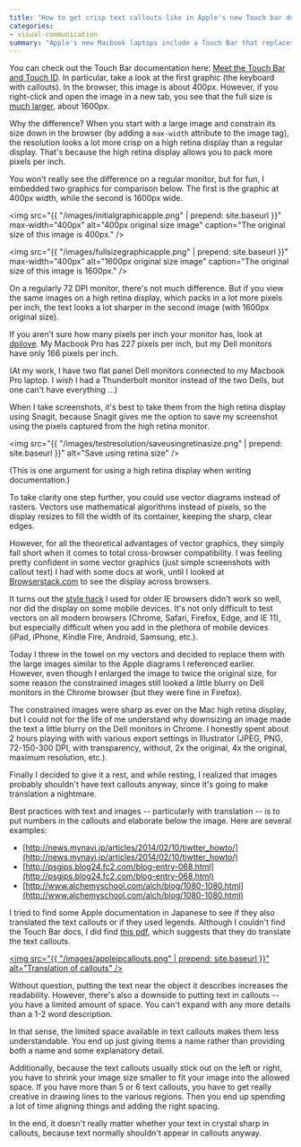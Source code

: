 ```yaml
---
title: "How to get crisp text callouts like in Apple's new Touch bar documentation -- and why you might not want to"
categories:
- visual-communication
summary: "Apple's new Macbook laptops include a Touch Bar that replaces the function keys at the top of the keyboard. You can program these keys with your own custom functions. I was curious to see what the documentation for the Touch Bar looked like. In looking at the Apple docs, the most interesting element is the image sizes -- the original image sizes are 4 times the size of the shown graphic. This technique helps create a sharp, crisp look to text when the large image is constrained in the browser. However, I'm not sure that text callouts are the best strategy for images, especially if you're planning to translate the content."
---
```


You can check out the Touch Bar documentation here: [Meet the Touch Bar and Touch ID](https://help.apple.com/macbookprothunderbolt3/late-2016/#/apdea299d0db). In particular, take a look at the first graphic (the keyboard with callouts). In the browser, this image is about 400px. However, if you right-click and open the image in a new tab, you see that the full size is [much larger](https://help.apple.com/macbookprothunderbolt3/late-2016/en.lproj/Art/P0011_MBP4KeyboardTopView.png), about 1600px.

Why the difference? When you start with a large image and constrain its size down in the browser (by adding a `max-width` attribute to the image tag), the resolution looks a lot more crisp on a high retina display than a regular display. That's because the high retina display allows you to pack more pixels per inch.

You won't really see the difference on a regular monitor, but for fun, I embedded two graphics for comparison below. The first is the graphic at 400px width, while the second is 1600px wide.

<img src="{{ "/images/initialgraphicapple.png" | prepend: site.baseurl }}" max-width="400px" alt="400px original size image" caption="The original size of this image is 400px." />

<img src="{{ "/images/fullsizegraphicapple.png" | prepend: site.baseurl }}" max-width="400px" alt="1600px original size image" caption="The original size of this image is 1600px." />

On a regularly 72 DPI monitor, there's not much difference. But if you view the same images on a high retina display, which packs in a lot more pixels per inch, the text looks a lot sharper in the second image (with 1600px original size).

If you aren't sure how many pixels per inch your monitor has, look at [dpilove](http://dpi.lv/). My Macbook Pro has 227 pixels per inch, but my Dell monitors have only 166 pixels per inch.

(At my work, I have two flat panel Dell monitors connected to my Macbook Pro laptop. I *wish* I had a Thunderbolt monitor instead of the two Dells, but one can't have everything ...)

When I take screenshots, it's best to take them from the high retina display using Snagit, because Snagit gives me the option to save my screenshot using the pixels captured from the high retina monitor. 

<img src="{{ "/images/testresolution/saveusingretinasize.png" | prepend: site.baseurl }}" alt="Save using retina size" />

(This is one argument for using a high retina display when writing documentation.)

To take clarity one step further, you could use vector diagrams instead of rasters. Vectors use mathematical algorithms instead of pixels, so the display resizes to fill the width of its container, keeping the sharp, clear edges.

However, for all the theoretical advantages of vector graphics, they simply fall short when it comes to total cross-browser compatibility. I was feeling pretty confident in some vector graphics (just simple screenshots with callout text) I had with some docs at work, until I looked at [Browserstack.com](https://www.browserstack.com) to see the display across browsers. 

It turns out the [style hack](https://gist.github.com/larrybotha/7881691) I used for older IE browsers didn't work so well, nor did the display on some mobile devices. It's not only difficult to test vectors on all modern browsers (Chrome, Safari, Firefox, Edge, and IE 11), but especially difficult when you add in the plethora of mobile devices (iPad, iPhone, Kindle Fire, Android, Samsung, etc.).

Today I threw in the towel on my vectors and decided to replace them with the large images similar to the Apple diagrams I referenced earlier. However, even though I enlarged the image to twice the original size, for some reason the constrained images still looked a little blurry on Dell monitors in the Chrome browser (but they were fine in Firefox). 

The constrained images were sharp as ever on the Mac high retina display, but I could not for the life of me understand why downsizing an image made the text a little blurry on the Dell monitors in Chrome. I honestly spent about 2 hours playing with with various export settings in Illustrator (JPEG, PNG, 72-150-300 DPI, with transparency, without, 2x the original, 4x the original, maximum resolution, etc.). 

Finally I decided to give it a rest, and while resting, I realized that images probably shouldn't have text callouts anyway, since it's going to make translation a nightmare. 

Best practices with text and images -- particularly with translation -- is to put numbers in the callouts and elaborate below the image. Here are several examples:

* [http://news.mynavi.jp/articles/2014/02/10/tiwtter_howto/](http://news.mynavi.jp/articles/2014/02/10/tiwtter_howto/)
* [http://psgips.blog24.fc2.com/blog-entry-068.html](http://psgips.blog24.fc2.com/blog-entry-068.html)
* [http://www.alchemyschool.com/alch/blog/1080-1080.html](http://www.alchemyschool.com/alch/blog/1080-1080.html)

I tried to find some Apple documentation in Japanese to see if they also translated the text callouts or if they used legends. Although I couldn't find the Touch Bar docs, I did find [this pdf](https://manuals.info.apple.com/MANUALS/1000/MA1761/ja_JP/macbook_pro_13_2t3_late2016_qs_j.pdf), which suggests that they do translate the text callouts. 

<a href="https://manuals.info.apple.com/MANUALS/1000/MA1761/ja_JP/macbook_pro_13_2t3_late2016_qs_j.pdf"><img src="{{ "/images/applejpcallouts.png" | prepend: site.baseurl }}" alt="Translation of callouts" /></a>

Without question, putting the text near the object it describes increases the readability. However, there's also a downside to putting text in callouts -- you have a limited amount of space. You can't expand with any more details than a 1-2 word description. 

In that sense, the limited space available in text callouts makes them less understandable. You end up just giving items a name rather than providing both a name and some explanatory detail.

Additionally, because the text callouts usually stick out on the left or right, you have to shrink your image size smaller to fit your image into the allowed space. If you have more than 5 or 6 text callouts, you have to get really creative in drawing lines to the various regions. Then you end up spending a lot of time aligning things and adding the right spacing. 

In the end, it doesn't really matter whether your text in crystal sharp in callouts, because text normally shouldn't appear in callouts anyway.




